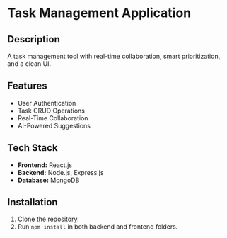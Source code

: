 # Task Management Application
## Description
A task management tool with real-time collaboration, smart prioritization, and a clean UI.

## Features
- User Authentication
- Task CRUD Operations
- Real-Time Collaboration
- AI-Powered Suggestions

## Tech Stack
- **Frontend:** React.js
- **Backend:** Node.js, Express.js
- **Database:** MongoDB

## Installation
1. Clone the repository.
2. Run `npm install` in both backend and frontend folders.

